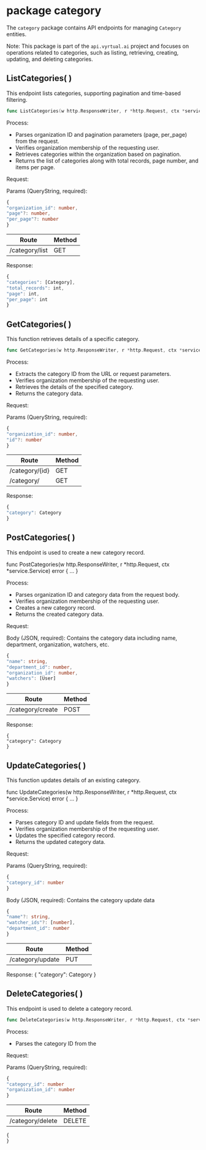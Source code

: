 # package category

The `category` package contains API endpoints for managing `Category` entities.

Note: This package is part of the `api.vyrtual.ai` project and focuses on operations related to categories, such as listing, retrieving, creating, updating, and deleting categories.

## ListCategories( )

This endpoint lists categories, supporting pagination and time-based filtering.

```go
func ListCategories(w http.ResponseWriter, r *http.Request, ctx *service.Service) error { ... }
```

Process:

- Parses organization ID and pagination parameters (page, per_page) from the request.
- Verifies organization membership of the requesting user.
- Retrieves categories within the organization based on pagination.
- Returns the list of categories along with total records, page number, and items per page.

Request:

Params (QueryString, required):

```typescript
{
"organization_id": number,
"page"?: number,
"per_page"?: number
}
```

| Route          | Method |
| -------------- | ------ |
| /category/list | GET    |

Response:

```typescript
{
"categories": [Category],
"total_records": int,
"page": int,
"per_page": int
}
```

## GetCategories( )

This function retrieves details of a specific category.

```go
func GetCategories(w http.ResponseWriter, r *http.Request, ctx *service.Service) error { ... }
```

Process:

- Extracts the category ID from the URL or request parameters.
- Verifies organization membership of the requesting user.
- Retrieves the details of the specified category.
- Returns the category data.

Request:

Params (QueryString, required):

```typescript
{
"organization_id": number,
"id"?: number
}
```

| Route          | Method |
| -------------- | ------ |
| /category/{id} | GET    |
| /category/     | GET    |

Response:

```typescript
{
"category": Category
}
```

## PostCategories( )

This endpoint is used to create a new category record.

func PostCategories(w http.ResponseWriter, r *http.Request, ctx *service.Service) error { ... }

Process:

- Parses organization ID and category data from the request body.
- Verifies organization membership of the requesting user.
- Creates a new category record.
- Returns the created category data.

Request:

Body (JSON, required): Contains the category data including name, department, organization, watchers, etc.

```typescript
{
"name": string,
"department_id": number,
"organization_id": number,
"watchers": [User]
}
```

| Route            | Method |
| ---------------- | ------ |
| /category/create | POST   |

Response:

```typscript
{
"category": Category
}
```

## UpdateCategories( )

This function updates details of an existing category.

func UpdateCategories(w http.ResponseWriter, r *http.Request, ctx *service.Service) error { ... }

Process:

- Parses category ID and update fields from the request.
- Verifies organization membership of the requesting user.
- Updates the specified category record.
- Returns the updated category data.

Request:

Params (QueryString, required):

```typescript
{
"category_id": number
}
```

Body (JSON, required): Contains the category update data

```typescript
{
"name"?: string,
"watcher_ids"?: [number],
"department_id": number
}
```

| Route            | Method |
| ---------------- | ------ |
| /category/update | PUT    |

Response:
{
"category": Category
}

## DeleteCategories( )

This endpoint is used to delete a category record.

```go
func DeleteCategories(w http.ResponseWriter, r *http.Request, ctx *service.Service) error { ... }
```

Process:

- Parses the category ID from the

Request:

Params (QueryString, required):

```typescript
{
"category_id": number
"organization_id": number
}
```

| Route            | Method |
| ---------------- | ------ |
| /category/delete | DELETE |

```typescript
{
}
```
